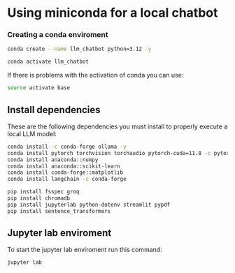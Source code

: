 # Using miniconda for a local chatbot

### Creating a conda enviroment

```bash
conda create --name llm_chatbot python=3.12 -y
```

```bash 
conda activate llm_chatbot
```

If there is problems with the activation of conda you can use:

```bash
source activate base
```


## Install dependencies

These are the following dependencies you must install to properly execute a local LLM model:

```bash 
conda install -c conda-forge ollama -y
conda install pytorch torchvision torchaudio pytorch-cuda=11.8 -c pytorch -c nvidia
conda install anaconda::numpy
conda install anaconda::scikit-learn
conda install conda-forge::matplotlib
conda install langchain -c conda-forge
```

```bash
pip install fsspec groq
pip install chromadb
pip install jupyterlab python-dotenv streamlit pypdf
pip install sentence_transformers
```

## Jupyter lab enviroment

To start the jupyter lab enviroment run this command:

 ```bash
 jupyter lab
 ```